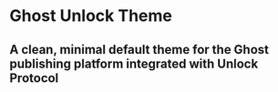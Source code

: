 # Ghost Unlock Theme

## A clean, minimal default theme for the Ghost publishing platform integrated with Unlock Protocol
